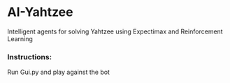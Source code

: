 # AI-Yahtzee
Intelligent agents for solving Yahtzee using Expectimax and Reinforcement Learning

### Instructions:
Run Gui.py and play against the bot
